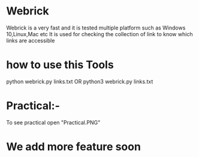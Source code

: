 # Webrick
Webrick is a very fast and it is tested multiple platform such as Windows 10,Linux,Mac etc
It is used for checking the collection of link to know which links are accessible

# how to use this Tools
python webrick.py links.txt
OR
python3 
webrick.py links.txt

# Practical:-
To see practical open "Practical.PNG"

# We add more feature soon



